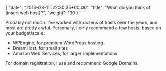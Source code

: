 {
   "date": "2013-03-11T22:30:35+00:00",
   "title": "What do you think of [insert web host]?",
   "weight": 130
}

Probably not much. I’ve worked with dozens of hosts over the years, and most are pretty awful. Personally, I only recommend a few hosts, based on your budget/scale:

- WPEngine, for premium WordPress hosting
- DreamHost, for small sites
- Amazon Web Services, for larger implementations

For domain registration, I use and recommend Google Domains.